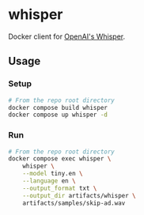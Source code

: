 # whisper

Docker client for [OpenAI's Whisper](https://github.com/openai/whisper).

## Usage

### Setup

```bash
# From the repo root directory
docker compose build whisper
docker compose up whisper -d
```

### Run

```bash
# From the repo root directory
docker compose exec whisper \
    whisper \
    --model tiny.en \
    --language en \
    --output_format txt \
    --output_dir artifacts/whisper \
    artifacts/samples/skip-ad.wav
```
